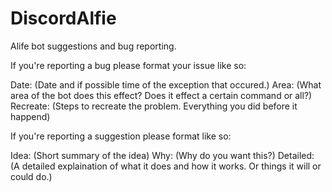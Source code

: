 # DiscordAlfie
Alife bot suggestions and bug reporting.

If you're reporting a bug please format your issue like so:

Date: (Date and if possible time of the exception that occured.)
Area: (What area of the bot does this effect? Does it effect a certain command or all?)
Recreate: (Steps to recreate the problem. Everything you did before it happend)

If you're reporting a suggestion please format like so:

Idea: (Short summary of the idea)
Why: (Why do you want this?)
Detailed: (A detailed explaination of what it does and how it works. Or things it will or could do.)

